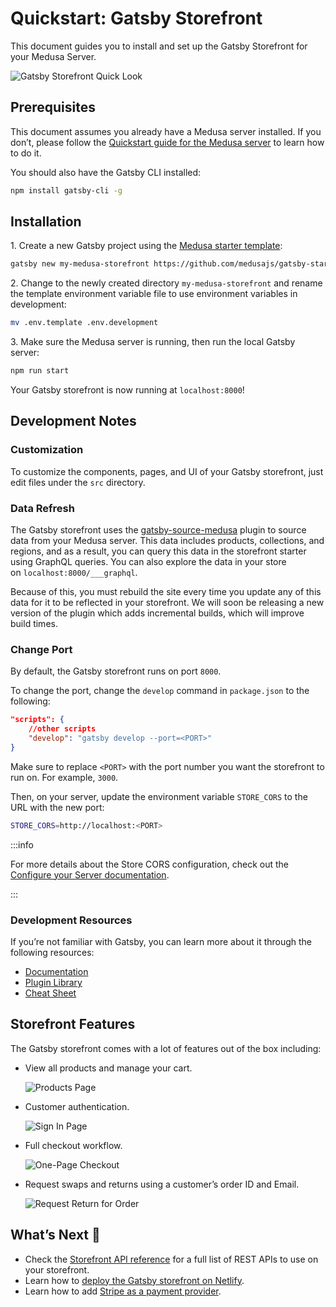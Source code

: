# Quickstart: Gatsby Storefront

This document guides you to install and set up the Gatsby Storefront for your Medusa Server.

![Gatsby Storefront Quick Look](https://i.imgur.com/LcAsi8r.gif)

## Prerequisites

This document assumes you already have a Medusa server installed. If you don’t, please follow the [Quickstart guide for the Medusa server](../quickstart/quick-start.md) to learn how to do it.

You should also have the Gatsby CLI installed:

```bash npm2yarn
npm install gatsby-cli -g
```

<!-- ## Instant Deployment to Netlify

Instead of manually following this guide to install then later deploy the Gatsby Storefront, you can deploy the Gatsby Storefront to Netlify with this button:

[![Deploy to Netlify](https://www.netlify.com/img/deploy/button.svg)](https://app.netlify.com/start/deploy?repository=https://github.com/medusajs/gatsby-starter-medusa) -->

## Installation

1\. Create a new Gatsby project using the [Medusa starter template](https://github.com/medusajs/gatsby-starter-medusa):

```bash
gatsby new my-medusa-storefront https://github.com/medusajs/gatsby-starter-medusa
```

2\. Change to the newly created directory `my-medusa-storefront` and rename the template environment variable file to use environment variables in development:

```bash
mv .env.template .env.development
```

3\. Make sure the Medusa server is running, then run the local Gatsby server:

```bash npm2yarn
npm run start
```

Your Gatsby storefront is now running at `localhost:8000`!

## Development Notes

### Customization

To customize the components, pages, and UI of your Gatsby storefront, just edit files under the `src` directory.

### Data Refresh

The Gatsby storefront uses the [gatsby-source-medusa](https://github.com/medusajs/medusa/tree/master/packages/gatsby-source-medusa) plugin to source data from your Medusa server. This data includes products, collections, and regions, and as a result, you can query this data in the storefront starter using GraphQL queries. You can also explore the data in your store on `localhost:8000/___graphql`.

Because of this, you must rebuild the site every time you update any of this data for it to be reflected in your storefront. We will soon be releasing a new version of the plugin which adds incremental builds, which will improve build times.

### Change Port

By default, the Gatsby storefront runs on port `8000`.

To change the port, change the `develop` command in `package.json` to the following:

```json
"scripts": {
    //other scripts
    "develop": "gatsby develop --port=<PORT>"
}
```

Make sure to replace `<PORT>` with the port number you want the storefront to run on. For example, `3000`.

Then, on your server, update the environment variable `STORE_CORS` to the URL with the new port:

```bash
STORE_CORS=http://localhost:<PORT>
```

:::info

For more details about the Store CORS configuration, check out the [Configure your Server documentation](../usage/configurations.md#storefront-cors).

:::

### Development Resources

If you’re not familiar with Gatsby, you can learn more about it through the following resources:

- [Documentation](https://www.gatsbyjs.com/docs)
- [Plugin Library](https://www.gatsbyjs.com/plugins/)
- [Cheat Sheet](https://www.gatsbyjs.com/docs/cheat-sheet/)

## Storefront Features

The Gatsby storefront comes with a lot of features out of the box including:

- View all products and manage your cart.

    ![Products Page](https://i.imgur.com/P0Mpvxh.png)
- Customer authentication.

    ![Sign In Page](https://i.imgur.com/0sVcZeS.png)
- Full checkout workflow.

    ![One-Page Checkout](https://i.imgur.com/5wSs3yZ.png)
- Request swaps and returns using a customer’s order ID and Email.

    ![Request Return for Order](https://i.imgur.com/mAChp3f.png)

## What’s Next 🚀

- Check the [Storefront API reference](https://docs.medusajs.com/api/store/auth) for a full list of REST APIs to use on your storefront.
- Learn how to [deploy the Gatsby storefront on Netlify](../deployments/storefront/deploying-gatsby-on-netlify.md).
- Learn how to add [Stripe as a payment provider](../add-plugins/stripe.md#gatsby-storefront).
